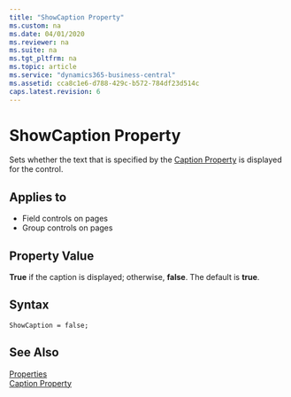 ```yaml
---
title: "ShowCaption Property"
ms.custom: na
ms.date: 04/01/2020
ms.reviewer: na
ms.suite: na
ms.tgt_pltfrm: na
ms.topic: article
ms.service: "dynamics365-business-central"
ms.assetid: cca8c1e6-d788-429c-b572-784df23d514c
caps.latest.revision: 6
---
```


 

# ShowCaption Property
Sets whether the text that is specified by the [Caption Property](devenv-caption-property.md) is displayed for the control.  

## Applies to  
 - Field controls on pages  
 - Group controls on pages

## Property Value  
 **True** if the caption is displayed; otherwise, **false**. The default is **true**.  

## Syntax
```
ShowCaption = false;
```

## See Also  
 [Properties](devenv-properties.md)   
 [Caption Property](devenv-caption-property.md)    

